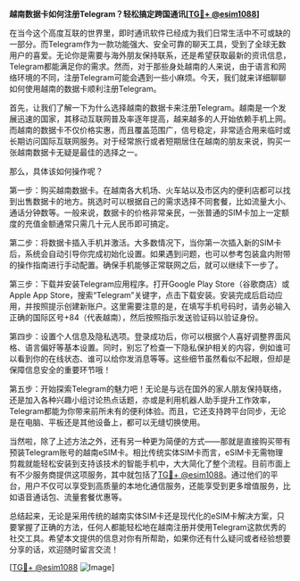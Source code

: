 **越南数据卡如何注册Telegram？轻松搞定跨国通讯[[TG💪+ @esim1088](https://t.me/s/esim1088)]**

在当今这个高度互联的世界里，即时通讯软件已经成为我们日常生活中不可或缺的一部分。而Telegram作为一款功能强大、安全可靠的聊天工具，受到了全球无数用户的喜爱。无论你是需要与海外朋友保持联系，还是希望获取最新的资讯信息，Telegram都能满足你的需求。然而，对于那些身处越南的人来说，由于语言和网络环境的不同，注册Telegram可能会遇到一些小麻烦。今天，我们就来详细聊聊如何使用越南的数据卡顺利注册Telegram。

首先，让我们了解一下为什么选择越南的数据卡来注册Telegram。越南是一个发展迅速的国家，其移动互联网普及率逐年提高，越来越多的人开始依赖手机上网。而越南的数据卡不仅价格实惠，而且覆盖范围广，信号稳定，非常适合用来临时或长期访问国际互联网服务。对于经常旅行或者短期居住在越南的朋友来说，购买一张越南数据卡无疑是最佳的选择之一。

那么，具体该如何操作呢？

第一步：购买越南数据卡。在越南各大机场、火车站以及市区内的便利店都可以找到出售数据卡的地方。挑选时可以根据自己的需求选择不同套餐，比如流量大小、通话分钟数等。一般来说，数据卡的价格非常亲民，一张普通的SIM卡加上一定额度的充值金额通常只需几十元人民币即可搞定。

第二步：将数据卡插入手机并激活。大多数情况下，当你第一次插入新的SIM卡后，系统会自动引导你完成初始化设置。如果遇到问题，也可以参考包装盒内附带的操作指南进行手动配置。确保手机能够正常联网之后，就可以继续下一步了。

第三步：下载并安装Telegram应用程序。打开Google Play Store（谷歌商店）或Apple App Store，搜索“Telegram”关键字，点击下载安装。安装完成后启动应用，并按照提示创建新账户。这里需要注意的是，在填写手机号码时，请务必输入正确的国际区号+84（代表越南），然后按照指示发送验证码以验证身份。

第四步：设置个人信息及隐私选项。登录成功后，你可以根据个人喜好调整界面风格、语言偏好等基本设置。同时，别忘了检查一下隐私保护相关的内容，例如谁可以看到你的在线状态、谁可以给你发消息等等。这些细节虽然看似不起眼，但却是保障信息安全的重要环节哦！

第五步：开始探索Telegram的魅力吧！无论是与远在国外的家人朋友保持联络，还是加入各种兴趣小组讨论热点话题，亦或是利用机器人助手提升工作效率，Telegram都能为你带来前所未有的便利体验。而且，它还支持跨平台同步，无论是在电脑、平板还是其他设备上，都可以无缝切换使用。

当然啦，除了上述方法之外，还有另一种更为简便的方式——那就是直接购买带有预装Telegram账号的越南eSIM卡。相比传统实体SIM卡而言，eSIM卡无需物理剪裁就能轻松安装到支持该技术的智能手机中，大大简化了整个流程。目前市面上有不少服务商提供这项服务，其中就包括了[TG💪+ @esim1088](https://t.me/s/esim1088)。通过他们的平台，用户不仅可以享受到高质量的本地化通信服务，还能享受到更多增值服务，比如语音通话包、流量套餐优惠等。

总结起来，无论是采用传统的越南实体SIM卡还是现代化的eSIM卡解决方案，只要掌握了正确的方法，任何人都能轻松地在越南注册并使用Telegram这款优秀的社交工具。希望本文提供的信息对你有所帮助，如果你还有什么疑问或者经验想要分享的话，欢迎随时留言交流！

[[TG💪+ @esim1088](https://t.me/s/esim1088) ![Image](https://i.postimg.cc/4NQfJmqS/Snipaste-2025-05-13-00-14-12.png)]